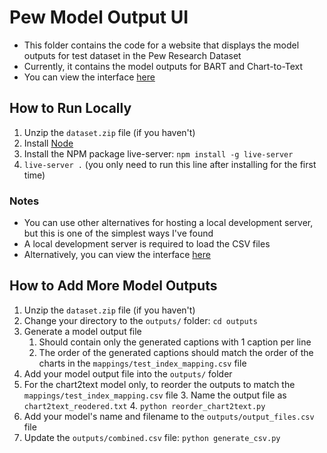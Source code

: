 # Pew Model Output UI
- This folder contains the code for a website that displays the model outputs for test dataset in the Pew Research Dataset
- Currently, it contains the model outputs for BART and Chart-to-Text
- You can view the interface [here](https://rtkleong10-pew-model-outputs.herokuapp.com/)

## How to Run Locally
1. Unzip the `dataset.zip` file (if you haven't)
2. Install [Node](https://nodejs.org/en/)
3. Install the NPM package live-server: `npm install -g live-server`
4. `live-server .` (you only need to run this line after installing for the first time)

### Notes
- You can use other alternatives for hosting a local development server, but this is one of the simplest ways I've found
- A local development server is required to load the CSV files
- Alternatively, you can view the interface [here](https://rtkleong10-pew-model-outputs.herokuapp.com/)

## How to Add More Model Outputs
1. Unzip the `dataset.zip` file (if you haven't)
2. Change your directory to the `outputs/` folder: `cd outputs`
3. Generate a model output file
	1. Should contain only the generated captions with 1 caption per line
	2. The order of the generated captions should match the order of the charts in the `mappings/test_index_mapping.csv` file
4. Add your model output file into the `outputs/` folder
5. For the chart2text model only, to reorder the outputs to match the `mappings/test_index_mapping.csv` file
	3. Name the output file as `chart2text_reodered.txt`
	4. `python reorder_chart2text.py`
6. Add your model's name and filename to the `outputs/output_files.csv` file
7. Update the `outputs/combined.csv` file: `python generate_csv.py`
